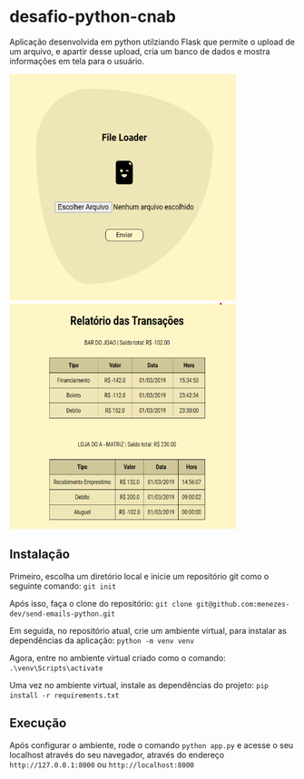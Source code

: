 # desafio-python-cnab

Aplicação desenvolvida em python utilziando Flask que permite o upload de um arquivo, e apartir desse upload, cria um banco de dados e mostra informações em tela para o usuário.

<img src='./static/img/print1.png' width='400px' height='400px'>   <img src='./static/img/print2.png' width='400px' height='400px'>

## Instalação

Primeiro, escolha um diretório local e inicie um repositório git como o seguinte comando: `git init`

Após isso, faça o clone do repositório: `git clone git@github.com:menezes-dev/send-emails-python.git`

Em seguida, no repositório atual, crie um ambiente virtual, para instalar as dependências da aplicação: `python -m venv venv`

Agora, entre no ambiente virtual criado como o comando: `.\venv\Scripts\activate`

Uma vez no ambiente virtual, instale as dependências do projeto: `pip install -r requirements.txt`

## Execução

Após configurar o ambiente, rode o comando `python app.py` e acesse o seu localhost através do seu navegador, através do endereço `http://127.0.0.1:8000` ou `http://localhost:8000`
